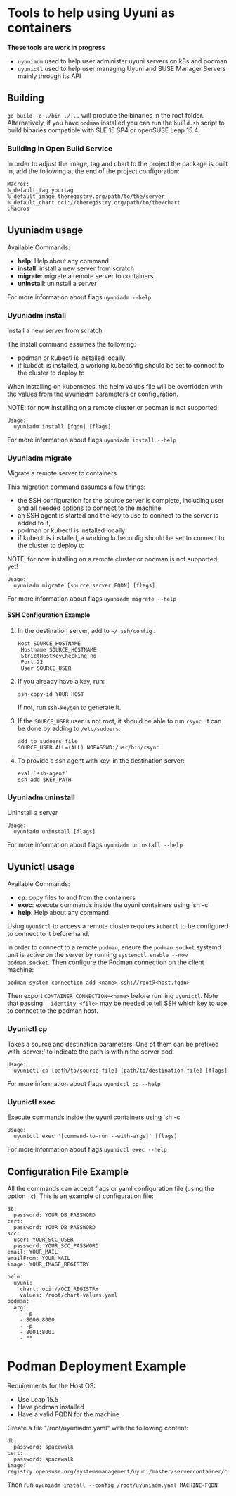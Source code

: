# Tools to help using Uyuni as containers

**These tools are work in progress**

* `uyuniadm` used to help user administer uyuni servers on k8s and podman
* `uyunictl` used to help user managing Uyuni and SUSE Manager Servers mainly through its API

## Building

`go build -o ./bin ./...` will produce the binaries in the root folder.
Alternatively, if you have `podman` installed you can run the `build.sh` script to build binaries compatible with SLE 15 SP4 or openSUSE Leap 15.4.

### Building in Open Build Service

In order to adjust the image, tag and chart to the project the package is built in, add the following at the end of the project configuration:

```
Macros:
%_default_tag yourtag
%_default_image theregistry.org/path/to/the/server
%_default_chart oci://theregistry.org/path/to/the/chart
:Macros
```

## Uyuniadm usage

Available Commands:
  * **help**: Help about any command
  * **install**: install a new server from scratch
  * **migrate**: migrate a remote server to containers
  * **uninstall**: uninstall a server

For more information about flags `uyuniadm --help`

### Uyuniadm install

Install a new server from scratch

The install command assumes the following:
  * podman or kubectl is installed locally
  * if kubectl is installed, a working kubeconfig should be set to connect to the cluster to deploy to

When installing on kubernetes, the helm values file will be overridden with the values from the uyuniadm parameters or configuration.

NOTE: for now installing on a remote cluster or podman is not supported!

```
Usage:
  uyuniadm install [fqdn] [flags]
```

For more information about flags `uyuniadm install --help`

### Uyuniadm migrate

Migrate a remote server to containers

This migration command assumes a few things:
  * the SSH configuration for the source server is complete, including user and
    all needed options to connect to the machine,
  * an SSH agent is started and the key to use to connect to the server is added to it,
  * podman or kubectl is installed locally
  * if kubectl is installed, a working kubeconfig should be set to connect to the cluster to deploy to

NOTE: for now installing on a remote cluster or podman is not supported yet!

```
Usage:
  uyuniadm migrate [source server FQDN] [flags]
```
For more information about flags `uyuniadm migrate --help`

#### SSH Configuration Example
1. In the destination server, add to `~/.ssh/config` :
   ```
   Host SOURCE_HOSTNAME
    Hostname SOURCE_HOSTNAME
    StrictHostKeyChecking no
    Port 22
    User SOURCE_USER
    ```
2. If you already have a key, run:

    ```
    ssh-copy-id YOUR_HOST
    ```
    If not, run `ssh-keygen` to generate it.
3. If the `SOURCE_USER` user is not root, it should be able to run `rsync`. It can be done by adding to `/etc/sudoers`:
    ```
    add to sudoers file
    SOURCE_USER ALL=(ALL) NOPASSWD:/usr/bin/rsync
    ```
4. To provide a ssh agent with key, in the destination server:
    ```
    eval `ssh-agent`
    ssh-add $KEY_PATH
    ```
### Uyuniadm uninstall

Uninstall a server
```
Usage:
  uyuniadm uninstall [flags]
```

For more information about flags `uyuniadm uninstall --help`


## Uyunictl usage
Available Commands:
  * **cp**: copy files to and from the containers
  * **exec**: execute commands inside the uyuni containers using 'sh -c'
  * **help**: Help about any command

Using `uyunictl` to access a remote cluster requires `kubectl` to be configured to connect to it before hand.

In order to connect to a remote `podman`, ensure the `podman.socket` systemd unit is active on the server by running `systemctl enable --now podman.socket`.
Then configure the Podman connection on the client machine:

```
podman system connection add <name> ssh://root@<host.fqdn>
```

Then export `CONTAINER_CONNECTION=<name>` before running `uyunictl`.
Note that passing `--identity <file>` may be needed to tell SSH which key to use to connect to the podman host.


### Uyunictl cp

Takes a source and destination parameters. One of them can be prefixed with 'server:' to indicate the path is within the server pod.

```
Usage:
  uyunictl cp [path/to/source.file] [path/to/destination.file] [flags]
```
For more information about flags `uyunictl cp --help`

### Uyunictl exec

Execute commands inside the uyuni containers using 'sh -c'

```
Usage:
  uyunictl exec '[command-to-run --with-args]' [flags]
```
For more information about flags `uyunictl exec --help`

## Configuration File Example
All the commands can accept flags or yaml configuration file (using the option `-c`). This is an example of configuration file:
```
db:
  password: YOUR_DB_PASSWORD
cert:
  password: YOUR_DB_PASSWORD
scc:
  user: YOUR_SCC_USER
  password: YOUR_SCC_PASSWORD
email: YOUR_MAIL
emailFrom: YOUR_MAIL
image: YOUR_IMAGE_REGISTRY

helm:
  uyuni:
    chart: oci://OCI_REGISTRY
    values: /root/chart-values.yaml
podman:
  arg:
    - -p
    - 8000:8000
    - -p
    - 8001:8001
    - ""
```


# Podman Deployment Example 
 
Requirements for the Host OS:
  - Use Leap 15.5
  - Have podman installed
  - Have a valid FQDN for the machine

Create a file "/root/uyuniadm.yaml" with the following content:

```
db:
  password: spacewalk
cert:
  password: spacewalk
image: registry.opensuse.org/systemsmanagement/uyuni/master/servercontainer/containers/uyuni/server
```

Then run `uyuniadm install --config /root/uyuniadm.yaml MACHINE-FQDN`
